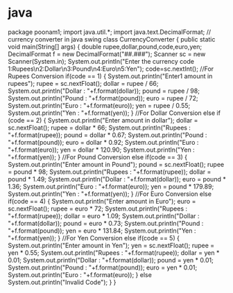 # java

package poonam1;
	import java.util.*;
	import java.text.DecimalFormat;
	// currency converter in java swing
	class CurrencyConverter
	{
	    public static void main(String[] args) 
	        {
	            double rupee,dollar,pound,code,euro,yen;
	            DecimalFormat f = new DecimalFormat("##.###");
	            Scanner sc = new Scanner(System.in);
	            System.out.println("Enter the currency code 1:Rupees\n2:Dollar\n3:Pound\n4:Euro\n5:Yen"); 
	            code=sc.nextInt();
	            //For Rupees Conversion
	            if(code == 1)
	            {
	                System.out.println("Enter1 amount in rupees");
	                rupee = sc.nextFloat();
	                dollar = rupee / 66;
	                System.out.println("Dollar : "+f.format(dollar));
	                pound = rupee / 98;
	                System.out.println("Pound : "+f.format(pound));
	                euro = rupee / 72;
	                System.out.println("Euro : "+f.format(euro));
	                yen = rupee / 0.55;
	                System.out.println("Yen : "+f.format(yen));
	            }
	            //For Dollar Conversion
	            else if (code == 2)
	            {
	                System.out.println("Enter amount in dollar");
	                dollar = sc.nextFloat();
	                rupee = dollar * 66;
	                System.out.println("Rupees : "+f.format(rupee));
	                pound = dollar * 0.67;
	                System.out.println("Pound : "+f.format(pound));
	                euro = dollar * 0.92;
	                System.out.println("Euro : "+f.format(euro));
	                yen = dollar * 120.90;
	                System.out.println("Yen : "+f.format(yen));
	            }
	            //For Pound Conversion
	            else if(code == 3)
	            {
	                System.out.println("Enter amount in Pound");
	                pound = sc.nextFloat();
	                rupee = pound * 98;
	                System.out.println("Rupees : "+f.format(rupee));
	                dollar = pound * 1.49;
	                System.out.println("Dollar : "+f.format(dollar));
	                euro = pound * 1.36;
	                System.out.println("Euro : "+f.format(euro));
	                yen = pound * 179.89;
	                System.out.println("Yen : "+f.format(yen));
	            }
	            //For Euro Conversion
	            else if(code == 4)
	            {
	                System.out.println("Enter amount in Euro");
	                euro = sc.nextFloat();
	                rupee = euro * 72;
	                System.out.println("Rupees : "+f.format(rupee));
	                dollar = euro * 1.09;
	                System.out.println("Dollar : "+f.format(dollar));
	                pound = euro * 0.73;
	                System.out.println("Pound : "+f.format(pound));
	                yen = euro * 131.84;
	                System.out.println("Yen : "+f.format(yen));
	            }
	            //For Yen Conversion
	            else if(code == 5)
	            {
	                System.out.println("Enter amount in Yen");
	                yen = sc.nextFloat();
	                rupee = yen * 0.55;
	                System.out.println("Rupees : "+f.format(rupee));
	                dollar = yen * 0.01;
	                System.out.println("Dollar : "+f.format(dollar));
	                pound = yen * 0.01;
	                System.out.println("Pound : "+f.format(pound));
	                euro = yen * 0.01;
	                System.out.println("Euro : "+f.format(euro));
	            }
	            else
	                System.out.println("Invalid Code");
	    }
	}
